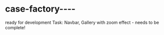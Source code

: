 # case-factory----
ready for development
Task: Navbar, Gallery with zoom effect - needs to be complete!

